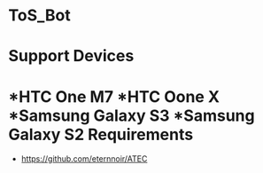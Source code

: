 ToS_Bot
=======
Support Devices
=======
*HTC One M7
*HTC Oone X
*Samsung Galaxy S3
*Samsung Galaxy S2
Requirements
=======
* https://github.com/eternnoir/ATEC
